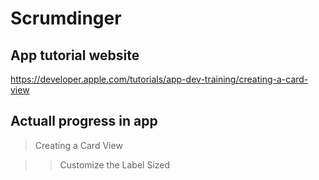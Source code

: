 # Scrumdinger

## App tutorial website

https://developer.apple.com/tutorials/app-dev-training/creating-a-card-view

## Actuall progress in app

> Creating a Card View

>> Customize the Label Sized

